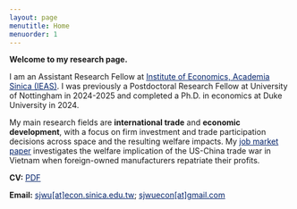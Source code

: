 ```yaml
---
layout: page
menutitle: Home
menuorder: 1
---
```


**Welcome to my research page.**

I am an Assistant Research Fellow at <a href="https://www.econ.sinica.edu.tw/" target="_blank"><span style="color:#012169"><u>Institute of Economics, Academia Sinica (IEAS)</u></span></a>. I was previously a Postdoctoral Research Fellow at University of Nottingham in 2024-2025 and completed a Ph.D. in economics at Duke University in 2024.

My main research fields are **international trade** and **economic development**, with a focus on firm investment and trade participation decisions across space and the resulting welfare impacts. My <a href="https://sungjuwu.github.io/documents/JMP_sungjuwu.pdf" target="_blank"><span style="color:#012169"><u>job market paper</u></span></a> investigates the welfare implication of the US-China trade war in Vietnam when foreign-owned manufacturers repatriate their profits.

**CV:** <a href="https://sungjuwu.github.io/documents/CV_sungjuwu.pdf" target="_blank"><span style="color:#012169"><u>PDF</u></span></a> 

**Email:** <a href = "mailto: sjwu@econ.sinica.edu.tw"><span style="color:#012169"><u>sjwu[at]econ.sinica.edu.tw</u></span></a>;
<a href = "mailto: sjwuecon@gmail.com"><span style="color:#012169"><u>sjwuecon[at]gmail.com</u></span></a>
